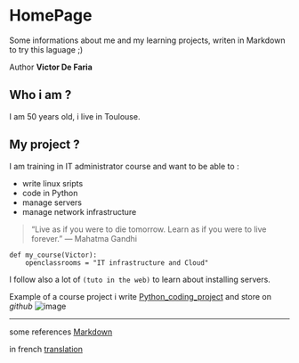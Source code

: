 # HomePage
Some informations about me and my learning projects, writen in Markdown to try this laguage ;)

Author **Victor De Faria**

Who i am ?
--------
I am 50 years old, i live in Toulouse.


My project ?
-------
I am training in IT administrator course and want to be able to :
* write linux sripts
* code in Python
* manage servers
* manage network infrastructure

>“Live as if you were to die tomorrow. Learn as if you were to live forever.”
>― Mahatma Gandhi 

    def my_course(Victor):
        openclassrooms = "IT infrastructure and Cloud"
I follow also a lot of `(tuto in the web)` to learn about installing servers.

Example of a course project i write  [Python_coding_project](https://github.com/vdf13/VDF_Projet6_V1) and store on *github* ![image](https://github.com/)

-------------

some references [Markdown](https://daringfireball.net/projects/markdown/syntax)

in french [translation](http://michelf.ca/projets/php-markdown/syntaxe/)


 
